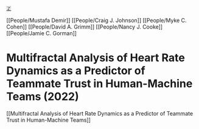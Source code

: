 [🇿](zotero://select/library/items/BU9R37CL)

[[People/Mustafa Demir]] [[People/Craig J. Johnson]] [[People/Myke C. Cohen]] [[People/David A. Grimm]] [[People/Nancy J. Cooke]] [[People/Jamie C. Gorman]] 
# Multifractal Analysis of Heart Rate Dynamics as a Predictor of Teammate Trust in Human-Machine Teams (2022)

[[Multifractal Analysis of Heart Rate Dynamics as a Predictor of Teammate Trust in Human-Machine Teams]]